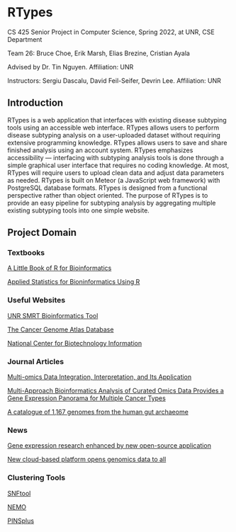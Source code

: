 # RTypes
CS 425 Senior Project in Computer Science, Spring 2022, at UNR, CSE Department

Team 26: Bruce Choe, Erik Marsh, Elias Brezine, Cristian Ayala

Advised by Dr. Tin Nguyen. Affiliation: UNR

Instructors: Sergiu Dascalu, David Feil-Seifer, Devrin Lee. Affiliation: UNR
## Introduction
RTypes is a web application that interfaces with existing disease subtyping tools using an accessible web interface. RTypes allows users to perform disease subtyping analysis on a user-uploaded dataset without requiring extensive programming knowledge. RTypes allows users to save and share finished analysis using an account system. RTypes emphasizes accessibility — interfacing with subtyping analysis tools is done through a simple graphical user interface that requires no coding knowledge. At most, RTypes will require users to upload clean data and adjust data parameters as needed. RTypes is built on Meteor (a JavaScript web framework) with PostgreSQL database formats. RTypes is designed from a functional perspective rather than object oriented. The purpose of RTypes is to provide an easy pipeline for subtyping analysis by aggregating multiple existing subtyping tools into one simple website. 

## Project Domain

### Textbooks
[A Little Book of R for Bioinformatics](https://a-little-book-of-r-for-bioinformatics.readthedocs.io/en/latest/#)

[Applied Statistics for Bioninformatics Using R](https://cran.r-project.org/doc/contrib/Krijnen-IntroBioInfStatistics.pdf)

### Useful Websites
[UNR SMRT Bioinformatics Tool](https://bioinformatics.cse.unr.edu/software/SMRT/)

[The Cancer Genome Atlas Database](https://www.cancer.gov/about-nci/organization/ccg/research/structural-genomics/tcga)

[National Center for Biotechnology Information](https://www.ncbi.nlm.nih.gov/)

### Journal Articles
[Multi-omics Data Integration, Interpretation, and Its Application](https://journals.sagepub.com/doi/full/10.1177/1177932219899051)

[Multi-Approach Bioinformatics Analysis of Curated Omics Data Provides a Gene Expression Panorama for Multiple Cancer Types](https://www.frontiersin.org/articles/10.3389/fgene.2020.586602/full)

[A catalogue of 1,167 genomes from the human gut archaeome](https://www.nature.com/articles/s41564-021-01020-9)

### News
[Gene expression research enhanced by new open-source application](https://factor.niehs.nih.gov/2022/1/science-highlights/gene-expression-research/index.htm)

[New cloud-based platform opens genomics data to all](https://www.sciencedaily.com/releases/2022/01/220112145118.htm)

### Clustering Tools
[SNFtool](https://cran.r-project.org/web/packages/SNFtool/index.html)

[NEMO](https://github.com/Shamir-Lab/NEMO)

[PINSplus](https://cran.r-project.org/web/packages/PINSPlus/index.html)
